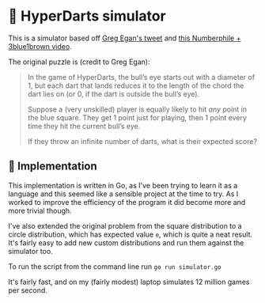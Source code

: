 # 🎯 HyperDarts simulator

This is a simulator based off [Greg Egan's tweet](https://twitter.com/gregeganSF/status/1160461092973211648) and [this Numberphile + 3blue1brown video](https://www.youtube.com/watch?v=6_yU9eJ0NxA).

The original puzzle is (credit to Greg Egan):

> In the game of HyperDarts, the bull’s eye starts out with a diameter of 1, but each dart that lands reduces it to the length of the chord the dart lies on (or 0, if the dart is outside the bull’s eye).
> 
> Suppose a (very unskilled) player is equally likely to hit *any* point in the blue square. They get 1 point just for playing, then 1 point every time they hit the current bull’s eye.
> 
> If they throw an infinite number of darts, what is their expected score?

## 🔧 Implementation

This implementation is written in Go, as I've been trying to learn it as a language and this seemed like a sensible project at the time to try. As I worked to improve the efficiency of the program it did become more and more trivial though.

I've also extended the original problem from the square distribution to a circle distribution, which has expected value `e`, which is quite a neat result. It's fairly easy to add new custom distributions and run them against the simulator too.

To run the script from the command line run `go run simulator.go`

It's fairly fast, and on my (fairly modest) laptop simulates 12 million games per second.